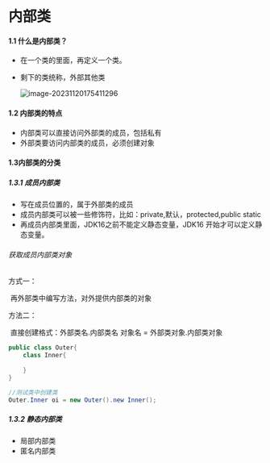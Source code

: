 # 内部类

#### 1.1 什么是内部类？

- 在一个类的里面，再定义一个类。

- 剩下的类统称，外部其他类

    ![image-20231120175411296](E:\Java\note\image\内部类.png)

#### 1.2 内部类的特点

- 内部类可以直接访问外部类的成员，包括私有
- 外部类要访问内部类的成员，必须创建对象



#### 1.3内部类的分类

##### 1.3.1 成员内部类

- 写在成员位置的，属于外部类的成员
- 成员内部类可以被一些修饰符，比如：private,默认，protected,public static
- 再成员内部类里面，JDK16之前不能定义静态变量，JDK16 开始才可以定义静态变量。

###### 获取成员内部类对象

方式一：

​	再外部类中编写方法，对外提供内部类的对象



方法二：

​	直接创建格式：外部类名.内部类名 对象名 = 外部类对象.内部类对象

```java
public class Outer{
    class Inner{
        
    }
}

//测试类中创建类
Outer.Inner oi = new Outer().new Inner();
```





##### 1.3.2 静态内部类

- 局部内部类
- 匿名内部类






